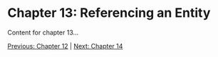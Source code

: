 # Chapter 13: Referencing an Entity

Content for chapter 13...

[Previous: Chapter 12](Voyage-part-1-chapter-12.md) | [Next: Chapter 14](Voyage-part-1-chapter-13.md)
